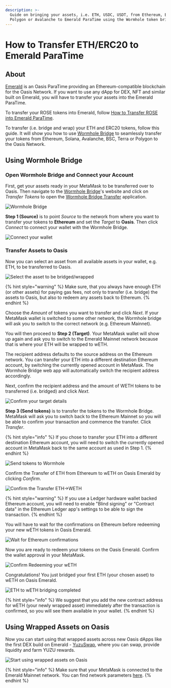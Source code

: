 ```yaml
---
description: >-
  Guide on bringing your assets, i.e. ETH, USDC, USDT, from Ethereum, BSC,
  Polygon or Avalanche to Emerald ParaTime using the Wormhole token bridge.
---
```


# How to Transfer ETH/ERC20 to Emerald ParaTime

## About

[Emerald](../developer-resources/emerald-paratime.md) is an Oasis ParaTime providing an Ethereum-compatible blockchain for the Oasis Network. If you want to use any dApp for DEX, NFT and similar built on Emerald, you will have to transfer your assets into the Emerald ParaTime.

To transfer your ROSE tokens into Emerald, follow [How to Transfer ROSE into Emerald ParaTime](how-to-transfer-rose-into-emerald-paratime.md).

To transfer (i.e. bridge and wrap) your ETH and ERC20 tokens, follow this guide. It will show you how to use [Wormhole Bridge](https://wormholebridge.com) to seamlessly transfer your tokens from Ethereum, Solana, Avalanche, BSC, Terra or Polygon to the Oasis Network.

## Using Wormhole Bridge

### Open Wormhole Bridge and Connect your Account

First, get your assets ready in your MetaMask to be transferred over to Oasis. Then navigate to the [Wormhole Bridge](https://wormholebridge.com)'s website and click on _Transfer Tokens_ to open the [Wormhole Bridge Transfer](https://wormholebridge.com/#/transfer) application.

![Wormhole Bridge](<../.gitbook/assets/Screenshot 2022-01-07 at 20.25.54.png>)

**Step 1 (Source)** is to point _Source_ to the network from where you want to transfer your tokens to **Ethereum** and set the _Target_ to **Oasis**. Then click _Connect_ to connect your wallet with the Wormhole Bridge.

![Connect your wallet](<../.gitbook/assets/Connect wallet Wormhole bridge>)

### Transfer Assets to Oasis

Now you can select an asset from all available assets in your wallet, e.g. ETH, to be transferred to Oasis.

![Select the asset to be bridged/wrapped](../.gitbook/assets/select\_source\_dest\_amount)

{% hint style="warning" %}
Make sure, that you always have enough ETH (or other assets) for paying gas fees, not only to transfer (i.e. bridge) the assets to Oasis, but also to redeem any assets back to Ethereum.
{% endhint %}

Choose the _Amount_ of tokens you want to transfer and click _Next_. If your MetaMask wallet is switched to some other network, the Wormhole bridge will ask you to switch to the correct network (e.g. Ethereum Mainnet).

You will then proceed to **Step 2 (Target)**. Your MetaMask wallet will show up again and ask you to switch to the Emerald Mainnet network because that is where your ETH will be wrapped to wETH.

The recipient address defaults to the source address on the Ethereum network. You can transfer your ETH into a different destination Ethereum account, by switching the currently opened account in MetaMask. The Wormhole Bridge web app will automatically switch the recipient address accordingly.

Next, confirm the recipient address and the amount of WETH tokens to be transferred (i.e. bridged) and click _Next_.

![Confirm your target details](../.gitbook/assets/switch\_to\_emerald.png)

**Step 3 (Send tokens)** is to transfer the tokens to the Wormhole Bridge. MetaMask will ask you to switch back to the Ethereum Mainnet so you will be able to confirm your transaction and commence the transfer. Click _Transfer_.

{% hint style="info" %}
If you chose to transfer your ETH into a different destination Ethereum account, you will need to switch the currently opened account in MetaMask back to the same account as used in Step 1.
{% endhint %}

![Send tokens to Wormhole](../.gitbook/assets/send\_tokens\_to\_wormhole.png)

Confirm the Transfer of ETH from Ethereum to wETH on Oasis Emerald by clicking _Confirm_.

![Confirm the Transfer ETH->WETH](../.gitbook/assets/confirm\_transaction\_ETH\_WETH.png)

{% hint style="warning" %}
If you use a Ledger hardware wallet backed Ethereum account, you will need to enable "Blind signing" or "Contract data" in the Ethereum Ledger app's settings to be able to sign the transaction.
{% endhint %}

You will have to wait for the confirmations on Ethereum before redeeming your new wETH tokens in Oasis Emerald.

![Wait for Ethereum confirmations](<../.gitbook/assets/Screenshot 2022-01-05 at 20.37.25.png>)

Now you are ready to redeem your tokens on the Oasis Emerald. Confirm the wallet approval in your MetaMask.

![Confirm Redeeming your wETH](<../.gitbook/assets/Screenshot 2022-01-05 at 20.41.43.png>)

Congratulations! You just bridged your first ETH (your chosen asset) to wETH on Oasis Emerald.

![ETH to wETH bridging completed](<../.gitbook/assets/Screenshot 2022-01-05 at 20.42.01 (1).png>)

{% hint style="info" %}
We suggest that you add the new contract address for wETH (your newly wrapped asset) immediately after the transaction is confirmed, so you will see them available in your wallet.
{% endhint %}

## Using Wrapped Assets on Oasis

Now you can start using that wrapped assets across new Oasis dApps like the first DEX build on Emerald - [YuzuSwap](https://yuzu-swap.com), where you can swap, provide liquidity and farm YUZU rewards.

![Start using wrapped assets on Oasis](<../.gitbook/assets/Screenshot 2022-01-07 at 19.58.35.png>)

{% hint style="info" %}
Make sure that your MetaMask is connected to the Emerald Mainnet network. You can find network parameters [here](https://docs.oasis.dev/general/developer-resources/emerald-paratime#web3-gateway).
{% endhint %}
